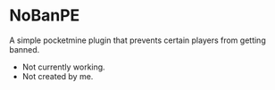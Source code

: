 # NoBanPE
A simple pocketmine plugin that prevents certain players from getting banned.
+ Not currently working.
+ Not created by me.
